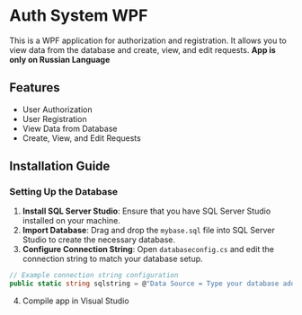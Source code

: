 # Auth System WPF

This is a WPF application for authorization and registration. It allows you to view data from the database and create, view, and edit requests. **App is only on Russian Language**

## Features
- User Authorization
- User Registration
- View Data from Database
- Create, View, and Edit Requests

## Installation Guide

### Setting Up the Database
1. **Install SQL Server Studio**: Ensure that you have SQL Server Studio installed on your machine.
2. **Import Database**: Drag and drop the `mybase.sql` file into SQL Server Studio to create the necessary database.
3. **Configure Connection String**: Open `databaseconfig.cs` and edit the connection string to match your database setup.

```csharp
// Example connection string configuration
public static string sqlstring = @"Data Source = Type your database address; Initial Catalog = db10; Integrated Security = True";
```
4. Compile app in Visual Studio
